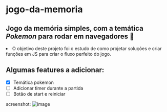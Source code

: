 # jogo-da-memoria
## Jogo da memória simples, com a temática *Pokemon* para rodar em navegadores 🧠
<tr>
  <li>O objetivo deste projeto foi o estudo de como projetar soluções e criar funções em JS para criar o fluxo perfeito do jogo.</li>
  
  ## Algumas features a adicionar:
  - [x] Temática pokemon
  - [ ] Adicionar timer durante a partida
  - [ ] Botão de start e reiniciar
  
  screenshot:
  ![image](https://user-images.githubusercontent.com/19825224/155191519-23bd5c4f-222e-46e9-a827-53bd742ab158.png)

  
